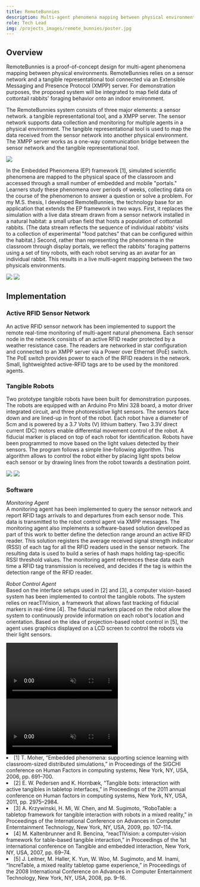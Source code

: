 ```yaml
---
title: RemoteBunnies
description: Multi-agent phenomena mapping between physical environments.
role: Tech Lead
img: /projects_images/remote_bunnies/poster.jpg
---
```


## Overview

RemoteBunnies is a proof-of-concept design for multi-agent phenomena mapping between physical environments. RemoteBunnies relies on a sensor network and a tangible representational tool connected via an Extensible Messaging and Presence Protocol (XMPP) server. For demonstration purposes, the proposed system will be integrated to map field data of cottontail rabbits' foraging behavior onto an indoor environment.

The RemoteBunnies system consists of three major elements: a sensor network. a tangible representational tool, and a XMPP server. The sensor network supports data collection and monitoring for multiple agents in a physical environment. The tangible representational tool is used to map the data received from the sensor network into another physical environment. The XMPP server works as a one-way communication bridge between the sensor network and the tangible representational tool.

<div class="w-full text-center">
<img class="mx-auto" src="/posts_images/remote_bunnies/img_1.jpg">
</div>

In the Embedded Phenomena (EP) framework [1], simulated scientific phenomena are mapped to the physical space of the classroom and accessed through a small number of embedded and mobile "portals." Learners study these phenomena over periods of weeks, collecting data on the course of the phenomenon to answer a question or solve a problem. For my M.S. thesis, I developed RemoteBunnies, the technology base for an application that extends the EP framework in two ways. First, it replaces the simulation with a live data stream drawn from a sensor network installed in a natural habitat: a small urban field that hosts a population of cottontail rabbits. (The data stream reflects the sequence of individual rabbits' visits to a collection of experimental "food patches" that can be configured within the habitat.) Second, rather than representing the phenomena in the classroom through display portals, we reflect the rabbits' foraging patterns using a set of tiny robots, with each robot serving as an avatar for an individual rabbit. This results in a live multi-agent mapping between the two physicals environments.

<div class="imgs">
<img src="/projects_images/remote_bunnies/img_2.jpg">
<img src="/projects_images/remote_bunnies/img_3.jpg">
</div>

## Implementation

### Active RFID Sensor Network

An active RFID sensor network has been implemented to support the remote real-time monitoring of multi-agent natural phenomena. Each sensor node in the network consists of an active RFID reader protected by a weather resistance case. The readers are networked in star configuration and connected to an XMPP server via a Power over Ethernet (PoE) switch. The PoE switch provides power to each of the RFID readers in the network. Small, lightweighted active-RFID tags are to be used by the monitored agents.

### Tangible Robots

Two prototype tangible robots have been built for demonstration purposes. The robots are equipped with an Arduino Pro Mini 328 board, a motor driver integrated circuit, and three photoresistive light sensors. The sensors face down and are lined-up in front of the robot. Each robot have a diameter of 5cm and is powered by a 3.7 Volts (V) lithium battery. Two 3.3V direct current (DC) motors enable differential movement control of the robot. A fiducial marker is placed on top of each robot for identification. Robots have been programmed to move based on the light values detected by their sensors. The program follows a simple line-following algorithm. This algorithm allows to control the robot either by placing light spots below each sensor or by drawing lines from the robot towards a destination point.

<div class="imgs">
<img src="/projects_images/remote_bunnies/img_4.jpg">
<img src="/projects_images/remote_bunnies/img_5.jpg">
</div>

### Software

_Monitoring Agent_  
A monitoring agent has been implemented to query the sensor network and report RFID tags arrivals to and departures from each sensor node. This data is transmitted to the robot control agent via XMPP messages. The monitoring agent also implements a software-based solution developed as part of this work to better define the detection range around an active RFID reader. This solution registers the average received signal strength indicator (RSSI) of each tag for all the RFID readers used in the sensor network. The resulting data is used to build a series of hash maps holding tag-specific RSSI threshold values. The monitoring agent references these data each time a RFID tag transmission is received, and decides if the tag is within the detection range of the RFID reader.

_Robot Control Agent_  
Based on the interface setups used in [2] and [3], a computer vision-based system has been implemented to control the tangible robots. The system relies on reacTIVision, a framework that allows fast tracking of fiducial markers in real-time [4]. The fiducial markers placed on the robot allow the system to continuously provide information on each robot's location and orientation. Based on the idea of projection-based robot control in [5], the agent uses graphics displayed on a LCD screen to control the robots via their light sensors.

<div class="imgs">
	 <video class="border-gray border shadow-md p-0 m-0 outline-none" src="/projects_images/remote_bunnies/video_1.mp4" crossorigin="anonymous" autoplay="true" loop="true" muted="true" playsinline></video>
<video class="border-gray border shadow-md p-0 m-0 outline-none" src="/projects_images/remote_bunnies/video_2.mp4" crossorigin="anonymous" autoplay="true" loop="true" muted playsinline></video>

</div>

<div class="citations">
<li>[1] T. Moher, “Embedded phenomena: supporting science learning with classroom-sized distributed simulations,” in Proceedings of the SIGCHI conference on Human Factors in computing systems, New York, NY, USA, 2006, pp. 691–700.</li>  
<li>[2] E. W. Pedersen and K. Hornbæk, “Tangible bots: interaction with active tangibles in tabletop interfaces,” in 
Proceedings of the 2011 annual conference on Human factors in computing systems, New York, NY, USA, 2011,
pp. 2975–2984. </li>
<li>[3] A. Krzywinski, H. Mi, W. Chen, and M. Sugimoto, “RoboTable: a tabletop framework for tangible interaction with robots in a mixed reality,” in Proceedings of the International Conference on Advances in Computer Enterntainment Technology, New York, NY, USA, 2009, pp. 107–114.</li>
<li>[4] M. Kaltenbrunner and R. Bencina, “reacTIVision: a computer-vision framework for table-based tangible interaction,” in Proceedings of the 1st international conference on Tangible and embedded interaction, New York, NY, USA, 2007, pp. 69–74. </li>
<li>[5] J. Leitner, M. Haller, K. Yun, W. Woo, M. Sugimoto, and M. Inami, “IncreTable, a mixed reality tabletop game experience,” in Proceedings of the 2008 International Conference on Advances in Computer Entertainment Technology, New York, NY, USA, 2008, pp. 9–16.</li>
</div>
